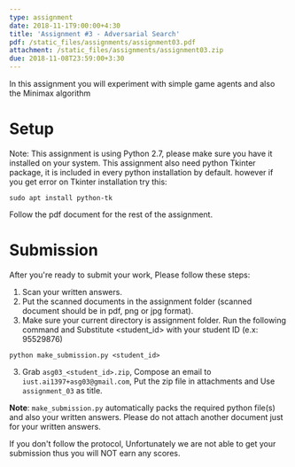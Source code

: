 ```yaml
---
type: assignment
date: 2018-11-1T9:00:00+4:30
title: 'Assignment #3 - Adversarial Search'
pdf: /static_files/assignments/assignment03.pdf
attachment: /static_files/assignments/assignment03.zip
due: 2018-11-08T23:59:00+3:30
---
```

In this assignment you will experiment with simple game agents and also the Minimax algorithm

# Setup
Note: This assignment is using Python 2.7, please make sure you have it installed on your system. This assignment also need python Tkinter package, it is included in every python installation by default. however if you get error on Tkinter installation try this:
```
sudo apt install python-tk
```
Follow the pdf document for the rest of the assignment.

# Submission
After you're ready to submit your work, Please follow these steps:
1. Scan your written answers.
2. Put the scanned documents in the assignment folder (scanned document should be in pdf, png or jpg format).
2. Make sure your current directory is assignment folder. Run the following command and Substitute \<student_id>  with your student ID (e.x: 95529876)
```
python make_submission.py <student_id>
```
3. Grab ```asg03_<student_id>.zip```, Compose an email to `iust.ai1397+asg03@gmail.com`, Put the zip file in attachments and Use `assignment_03` as title.

**Note**: `make_submission.py` automatically packs the required python file(s) and also your written answers. Please do not attach another document just for your written answers.

If you don't follow the protocol, Unfortunately we are not able to get your submission thus you will NOT earn any scores.
